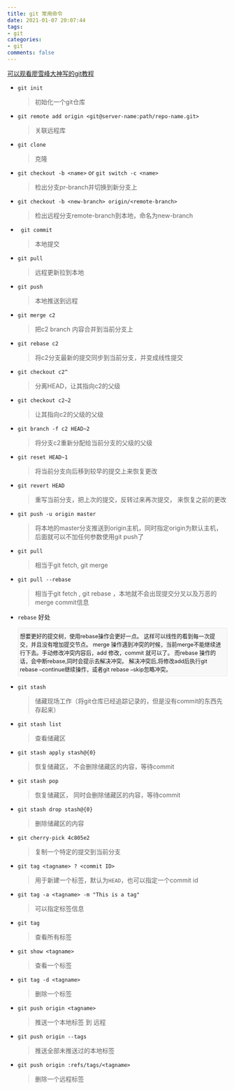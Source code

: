 ```yaml
---
title: git 常用命令
date: 2021-01-07 20:07:44
tags: 
- git
categories:
- git
comments: false
---
```


[可以观看廖雪峰大神写的git教程](https://www.liaoxuefeng.com/wiki/896043488029600)

*   `git init`

    > 初始化一个git仓库

*   `git remote add origin <git@server-name:path/repo-name.git>`

    > 关联远程库

*   `git clone`

    > 克隆

*   `git checkout -b <name>` or `git switch -c <name>`

    > 检出分支pr-branch并切换到新分支上

*   `git checkout -b <new-branch> origin/<remote-branch>`

    > 检出远程分支remote-branch到本地，命名为new-branch

*  ` git commit`

    > 本地提交

*   `git pull`

    > 远程更新拉到本地

*   `git push`

    > 本地推送到远程

*   `git merge c2`

    > 把c2 branch 内容合并到当前分支上

*   `git rebase c2`

    > 将c2分支最新的提交同步到当前分支，并变成线性提交

*   `git checkout c2^`

    > 分离HEAD，让其指向c2的父级

*   `git checkout c2~2`

    > 让其指向c2的父级的父级

*   `git branch -f c2 HEAD~2`

    > 将分支c2重新分配给当前分支的父级的父级

*   `git reset HEAD~1`

    > 将当前分支向后移到较早的提交上来恢复更改

*   `git revert HEAD`

    > 重写当前分支，把上次的提交，反转过来再次提交， 来恢复之前的更改

*   `git push -u origin master`

    > 将本地的master分支推送到origin主机，同时指定origin为默认主机，后面就可以不加任何参数使用git push了

*   `git pull`

    > 相当于git fetch, git merge

*   `git pull --rebase`

    > 相当于git fetch , git rebase ，本地就不会出现提交分叉以及万恶的merge commit信息

*   `rebase` 好处

    <pre spellcheck="false" class="md-fences md-end-block ty-contain-cm modeLoaded" lang="reStructuredText" cid="n214" mdtype="fences" style="box-sizing: border-box; overflow: visible; font-family: var(--monospace); font-size: 0.9em; display: block; break-inside: avoid; text-align: left; white-space: normal; background-image: inherit; background-position: inherit; background-size: inherit; background-repeat: inherit; background-attachment: inherit; background-origin: inherit; background-clip: inherit; background-color: rgb(248, 248, 248); position: relative !important; border: 1px solid rgb(231, 234, 237); border-radius: 3px; padding: 8px 4px 6px; margin-bottom: 15px; margin-top: 15px; width: inherit;">想要更好的提交树，使用rebase操作会更好一点。
    这样可以线性的看到每一次提交，并且没有增加提交节点。
    merge 操作遇到冲突的时候，当前merge不能继续进行下去。手动修改冲突内容后，add 修改，commit 就可以了。
    而rebase 操作的话，会中断rebase,同时会提示去解决冲突。
    解决冲突后,将修改add后执行git rebase –continue继续操作，或者git rebase –skip忽略冲突。</pre>

*   `git stash`

    > 储藏现场工作（将git仓库已经追踪记录的，但是没有commit的东西先存起来）

*   `git stash list`

    > 查看储藏区

*   `git stash apply stash@{0}`

    > 恢复储藏区， 不会删除储藏区的内容，等待commit

*   `git stash pop`

    > 恢复储藏区， 同时会删除储藏区的内容，等待commit

*   `git stash drop stash@{0}`

    > 删除储藏区的内容

*   `git cherry-pick 4c805e2`

    > 复制一个特定的提交到当前分支

*   `git tag <tagname> ? <commit ID>`

    > 用于新建一个标签，默认为`HEAD`，也可以指定一个commit id

*   `git tag -a <tagname> -m "This is a tag"`

    > 可以指定标签信息

*   `git tag`

    > 查看所有标签

*   `git show <tagname>`

    > 查看一个标签

*   `git tag -d <tagname>`

    > 删除一个标签

*   `git push origin <tagname>`

    > 推送一个本地标签 到 远程

*   `git push origin --tags`

    > 推送全部未推送过的本地标签

*   `git push origin :refs/tags/<tagname>`

    > 删除一个远程标签

